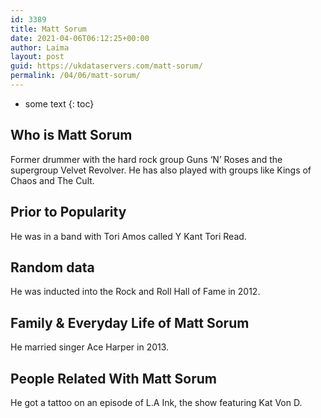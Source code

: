 ```yaml
---
id: 3389
title: Matt Sorum
date: 2021-04-06T06:12:25+00:00
author: Laima
layout: post
guid: https://ukdataservers.com/matt-sorum/
permalink: /04/06/matt-sorum/
---
```


* some text
{: toc}


## Who is Matt Sorum
                  
                  
                  
Former drummer with the hard rock group Guns &#8216;N&#8217; Roses and the supergroup Velvet Revolver. He has also played with groups like Kings of Chaos and The Cult.
                  
              
            
              
            
                
                
                
## Prior to Popularity
                  
                  
                  
He was in a band with Tori Amos called Y Kant Tori Read.
                  
              
            
              
            
                
                
                
## Random data
                  
                  
                  
He was inducted into the Rock and Roll Hall of Fame in 2012.
                  
              
            
              
            
                
                
                
## Family & Everyday Life of Matt Sorum
                  
                  
                  
He married singer Ace Harper in 2013.
                  
              
            
              
            
                
                
                
## People Related With Matt Sorum
                  
                  
                  
He got a tattoo on an episode of L.A Ink, the show featuring Kat Von D.
                  
              
            
              
            
                
              
            
              
              
            
            
              
            
          
          
          